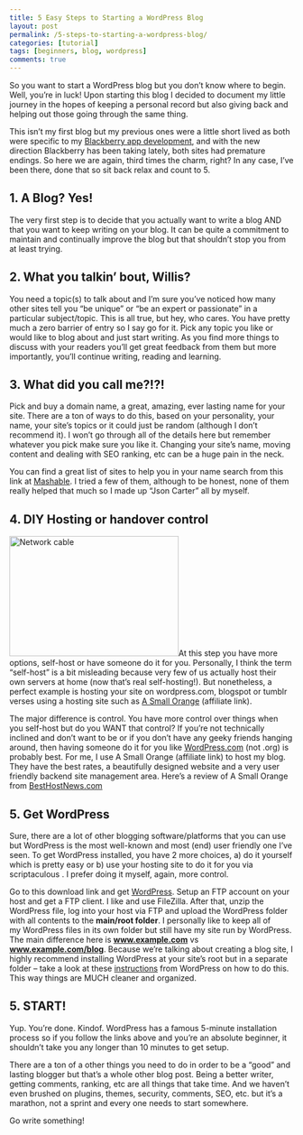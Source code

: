 ```yaml
---
title: 5 Easy Steps to Starting a WordPress Blog
layout: post
permalink: /5-steps-to-starting-a-wordpress-blog/
categories: [tutorial]
tags: [beginners, blog, wordpress]
comments: true
---
```

So you want to start a WordPress blog but you don&#8217;t know where to begin. Well, you&#8217;re in luck! Upon starting this blog I decided to document my little journey in the hopes of keeping a personal record but also giving back and helping out those going through the same thing.

<!--more-->

This isn&#8217;t my first blog but my previous ones were a little short lived as both were specific to my <a title="WordsPlus" href="http://appworld.blackberry.com/webstore/content/24752875/?lang=en&countrycode=CA" target="_blank">Blackberry app development</a>, and with the new direction Blackberry has been taking lately, both sites had premature endings. So here we are again, third times the charm, right? In any case, I&#8217;ve been there, done that so sit back relax and count to 5.

## 1. A Blog? Yes!

The very first step is to decide that you actually want to write a blog AND that you want to keep writing on your blog. It can be quite a commitment to maintain and continually improve the blog but that shouldn&#8217;t stop you from at least trying.

## 2. What you talkin&#8217; bout, Willis?



You need a topic(s) to talk about and I&#8217;m sure you&#8217;ve noticed how many other sites tell you &#8220;be unique&#8221; or &#8220;be an expert or passionate&#8221; in a particular subject/topic. This is all true, but hey, who cares. You have pretty much a zero barrier of entry so I say go for it. Pick any topic you like or would like to blog about and just start writing. As you find more things to discuss with your readers you&#8217;ll get great feedback from them but more importantly, you&#8217;ll continue writing, reading and learning.

## 3. What did you call me?!?!

Pick and buy a domain name, a great, amazing, ever lasting name for your site. There are a ton of ways to do this, based on your personality, your name, your site&#8217;s topics or it could just be random (although I don&#8217;t recommend it). I won&#8217;t go through all of the details here but remember whatever you pick make sure you like it. Changing your site&#8217;s name, moving content and dealing with SEO ranking, etc can be a huge pain in the neck.

You can find a great list of sites to help you in your name search from this link at <a title="Domain name tools" href="http://mashable.com/2013/11/17/domain-name-research-tools/" target="_blank">Mashable</a>. I tried a few of them, although to be honest, none of them really helped that much so I made up &#8220;Json Carter&#8221; all by myself.

## 4. DIY Hosting or handover control

<img class="alignleft wp-image-37 size-medium" src="http://jasoncarter.io/wordpress/wp-content/uploads/2014/08/network_cable-300x213.jpg" alt="Network cable" width="300" height="213" />At this step you have more options, self-host or have someone do it for you. Personally, I think the term &#8220;self-host&#8221; is a bit misleading because very few of us actually host their own servers at home (now that&#8217;s real self-hosting!). But nonetheless, a perfect example is hosting your site on wordpress.com, blogspot or tumblr verses using a hosting site such as <a title="A Small Orange" href="http://www.asmallorange.com/?a_aid=JSONCARTER" target="_blank">A Small Orange</a> (affiliate link).

The major difference is control. You have more control over things when you self-host but do you WANT that control? If you&#8217;re not technically inclined and don&#8217;t want to be or if you don&#8217;t have any geeky friends hanging around, then having someone do it for you like <a title="Free hosting by WordPress" href="https://wordpress.com/" target="_blank">WordPress.com</a> (not .org) is probably best. For me, I use A Small Orange (affiliate link) to host my blog. They have the best rates, a beautifully designed website and a very user friendly backend site management area. Here&#8217;s a review of A Small Orange from <a title="ASO Review" href="https://www.besthostnews.com/asmallorange-review" target="_blank">BestHostNews.com</a>

## 5. Get WordPress

Sure, there are a lot of other blogging software/platforms that you can use but WordPress is the most well-known and most (end) user friendly one I&#8217;ve seen. To get WordPress installed, you have 2 more choices, a) do it yourself which is pretty easy or b) use your hosting site to do it for you via scriptaculous . I prefer doing it myself, again, more control.

Go to this download link and get <a title="Download WordPress" href="http://wordpress.org/download/" target="_blank">WordPress</a>. Setup an FTP account on your host and get a FTP client. I like and use FileZilla. After that, unzip the WordPress file, log into your host via FTP and upload the WordPress folder with all contents to the **main/root folder**. I personally like to keep all of my WordPress files in its own folder but still have my site run by WordPress. The main difference here is **www.example.com** vs **www.example.com/blog**. Because we&#8217;re talking about creating a blog site, I highly recommend installing WordPress at your site&#8217;s root but in a separate folder &#8211; take a look at these <a title="Give WordPress its own directory" href="http://codex.wordpress.org/Giving_WordPress_Its_Own_Directory" target="_blank">instructions</a> from WordPress on how to do this. This way things are MUCH cleaner and organized.

## 5. START!

Yup. You&#8217;re done. Kindof. WordPress has a famous 5-minute installation process so if you follow the links above and you&#8217;re an absolute beginner, it shouldn&#8217;t take you any longer than 10 minutes to get setup.

There are a ton of a other things you need to do in order to be a &#8220;good&#8221; and lasting blogger but that&#8217;s a whole other blog post. Being a better writer, getting comments, ranking, etc are all things that take time. And we haven&#8217;t even brushed on plugins, themes, security, comments, SEO, etc. but it&#8217;s a marathon, not a sprint and every one needs to start somewhere.

Go write something!